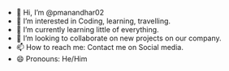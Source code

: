 - 👋 Hi, I’m @pmanandhar02
- 👀 I’m interested in Coding, learning, travelling.
- 🌱 I’m currently learning little of everything.
- 💞️ I’m looking to collaborate on new projects on our company.
- 📫 How to reach me: Contact me on Social media.
- 😄 Pronouns: He/Him
  

<!---
pmanandhar02/pmanandhar02 is a ✨ special ✨ repository because its `README.md` (this file) appears on your GitHub profile.
You can click the Preview link to take a look at your changes.
--->
